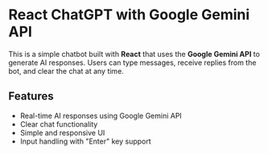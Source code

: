 # React ChatGPT  with Google Gemini API

This is a simple chatbot built with **React** that uses the **Google Gemini API** to generate AI responses. Users can type messages, receive replies from the bot, and clear the chat at any time.

## Features

- Real-time AI responses using Google Gemini API
- Clear chat functionality
- Simple and responsive UI
- Input handling with "Enter" key support


